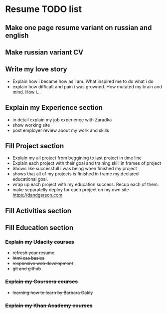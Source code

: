 # Resume TODO list

## Make one page resume variant on russian and english

## Make russian variant CV

## Write my love story

* Explain how i became how as i am. What inspired me to do what i do
* explain how difficalt and pain i was growned. How mutated my brain and mind. How i...

## Explain my Experience section

* in detail explain my job experience with Zaradka
* show working site
* post employer review about my work and skills

## Fill Project section

* Explain my all project from beggining to last project in time line
* Explain each project with their goal and training skill in frames of project
* Shows like successfull i was being when finished my project
* shows that all of my projects is finished in frame my declared educational goal.
* wrap up each project with my education success. Recup each of them.
* make separatelly deploy for each project on my own site https://dandgerson.com

## Fill Activities section

## Fill Education section

### ~~Explain my Udacity courses~~

* ~~refresh your resume~~
* ~~html css basics~~
* ~~responsive web development~~
* ~~git and github~~

### ~~Explain my Coursera courses~~

* ~~learning how to learn by Barbara Oakly~~

### ~~Explain my Khan Academy courses~~